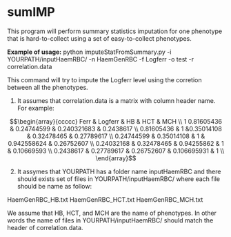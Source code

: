 # sumIMP

This program will perform summary statistics imputation for one phenotype
that is hard-to-collect using a set of easy-to-collect phenotypes.

**Example of usage:**
  python imputeStatFromSummary.py -i YOURPATH/inputHaemRBC/ -n HaemGenRBC -f Logferr -o test -r correlation.data
  
  This command will try to impute the Logferr level using the corretion between all the phenotypes.
  1. It assumes that correlation.data is a matrix with column header name. For example:
  
  $$\begin{array}{ccccc}
  Ferr	& Logferr	& HB	& HCT	& MCH \\
  1	0.81605436 & 	0.24744599 & 	0.240321683 & 	0.2438617 \\
  0.81605436 &	1	  &0.35014108 &	0.32478465 &	0.27789617 \\
  0.24744599 &	0.35014108 &	1 &	0.942558624 &	0.26752607 \\
  0.24032168 &	0.32478465 &	0.94255862 &	1 &	0.10669593 \\
  0.2438617 &	0.27789617 &	0.26752607 &	0.106695931 &	1 \\
  \end{array}$$
  
  2. It assymes that YOURPATH has a folder name inputHaemRBC and there should exists set of
  files in YOURPATH/inputHaemRBC/ where each file should be name as follow:
  
  HaemGenRBC_HB.txt
  HaemGenRBC_HCT.txt
  HaemGenRBC_MCH.txt
  
  We assume that HB, HCT, and MCH are the name of phenotypes. In other words the name of files in
  YOURPATH/inputHaemRBC/ should match the header of correlation.data.
  
